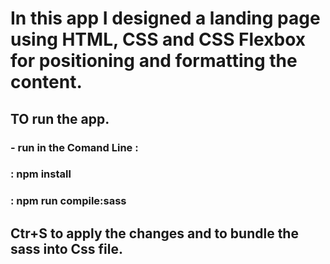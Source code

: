 # In this app I designed a landing page using HTML, CSS and CSS Flexbox for positioning and formatting the content.

## TO run the app.
### - run in the Comand Line :
### : npm install
### : npm run compile:sass
##  Ctr+S to apply the changes and to bundle the sass into Css file.
